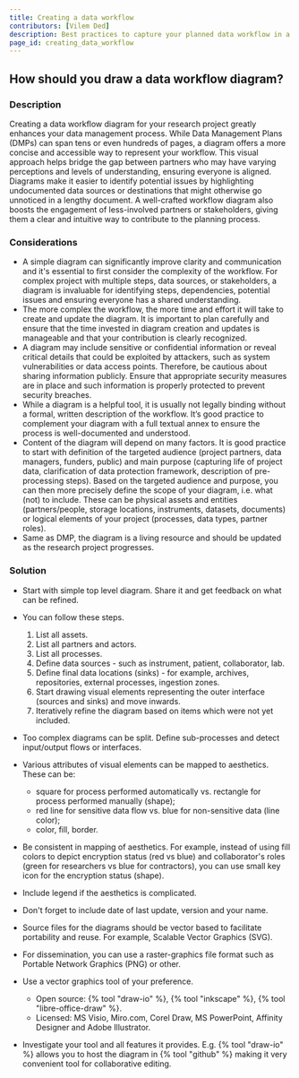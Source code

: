```yaml
---
title: Creating a data workflow
contributors: [Vilem Ded]
description: Best practices to capture your planned data workflow in a diagram.
page_id: creating_data_workflow
---
```


## How should you draw a data workflow diagram?

### Description

Creating a data workflow diagram for your research project greatly enhances your data management process.
While Data Management Plans (DMPs) can span tens or even hundreds of pages, a diagram offers a more concise and accessible way to represent your workflow.
This visual approach helps bridge the gap between partners who may have varying perceptions and levels of understanding, ensuring everyone is aligned.
Diagrams make it easier to identify potential issues by highlighting undocumented data sources or destinations that might otherwise go unnoticed in a lengthy document.
A well-crafted workflow diagram also boosts the engagement of less-involved partners or stakeholders, giving them a clear and intuitive way to contribute to the planning process.

### Considerations

* A simple diagram can significantly improve clarity and communication and it's essential to first consider the complexity of the workflow. For complex project with multiple steps, data sources, or stakeholders, a diagram is invaluable for identifying steps, dependencies, potential issues and ensuring everyone has a shared understanding.
* The more complex the workflow, the more time and effort it will take to create and update the diagram. It is important to plan carefully and ensure that the time invested in diagram creation and updates is manageable and that your contribution is clearly recognized.
* A diagram may include sensitive or confidential information or reveal critical details that could be exploited by attackers, such as system vulnerabilities or data access points. Therefore, be cautious about sharing information publicly. Ensure that appropriate security measures are in place and such information is properly protected to prevent security breaches.
* While a diagram is a helpful tool, it is usually not legally binding without a formal, written description of the workflow. It’s good practice to complement your diagram with a full textual annex to ensure the process is well-documented and understood.
* Content of the diagram will depend on many factors. It is good practice to start with definition of the targeted audience (project partners, data managers, funders, public) and main purpose (capturing life of project data, clarification of data protection framework​, description of pre-processing steps). Based on the targeted audience and purpose, you can then more precisely define the scope of your diagram, i.e. what (not) to include. These can be physical assets and entities (partners/people, storage locations, instruments, datasets, documents) or logical elements of your project (processes, data types, partner roles).
* Same as DMP, the diagram is a living resource and should be updated as the research project progresses.

### Solution

* Start with simple top level diagram​. Share it and get feedback on what can be refined.

* You can follow these steps.
  1. List all assets.
  2. List all partners and actors​.
  3. List all processes​.
  4. Define data sources​ - such as instrument, patient, collaborator, lab.
  5. Define final data locations (sinks)​ - for example, archives, repositories, external processes, ingestion zones.
  6. Start drawing visual elements representing the outer interface (sources and sinks) and move inwards.
  7. Iteratively refine the diagram based on items which were not yet included.

* Too complex diagrams can be split. Define sub-processes and detect input/output flows or interfaces.
* Various attributes of visual elements can be mapped to aesthetics. These can be:
  * square for process performed automatically vs. rectangle for process performed manually (shape);
  * red line for sensitive data flow vs. blue for non-sensitive data (line color);
  * color, fill, border.
* Be consistent in mapping of aesthetics. For example, instead of using fill colors to depict encryption status (red vs blue) and collaborator's roles (green for researchers vs blue for contractors), you can use small key icon for the encryption status (shape).
* Include legend if the aesthetics is complicated.

* Don't forget to include date of last update, version and your name.

* Source files for the diagrams should be vector based to facilitate portability and reuse. For example, Scalable Vector Graphics (SVG).
* For dissemination, you can use a raster-graphics file format such as Portable Network Graphics (PNG) or other.
* Use a vector graphics tool of your preference.
  * Open source: {% tool "draw-io" %}, {% tool "inkscape" %}, {% tool "libre-office-draw" %}.
  * Licensed: MS Visio, Miro.com, Corel Draw, MS PowerPoint, Affinity Designer and Adobe Illustrator.
* Investigate your tool and all features it provides. E.g. {% tool "draw-io" %} allows you to host the diagram in {% tool "github" %} making it very convenient tool for collaborative editing.
